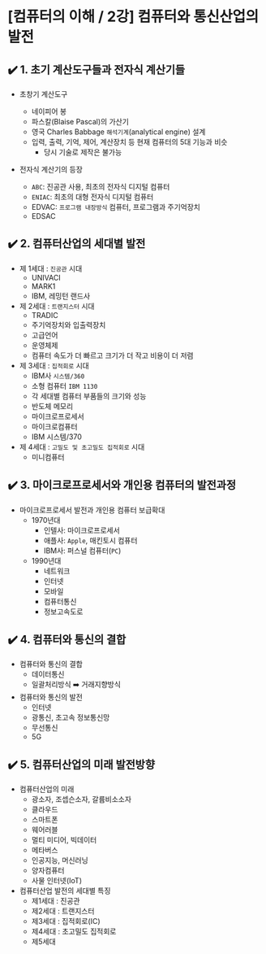 # [컴퓨터의 이해 / 2강] 컴퓨터와 통신산업의 발전

## ✔️ 1. 초기 계산도구들과 전자식 계산기들

- 초창기 계산도구
  - 네이피어 봉
  - 파스칼(Blaise Pascal)의 가산기
  - 영국 Charles Babbage `해석기계`(analytical engine) 설계
  - 입력, 출력, 기억, 제어, 계산장치 등 현재 컴퓨터의 5대 기능과 비슷
    - 당시 기술로 제작은 불가능

- 전자식 계산기의 등장
  - `ABC`: 진공관 사용, 최초의 전자식 디지털 컴퓨터
  - `ENIAC`: 최초의 대형 전자식 디지털 컴퓨터
  - EDVAC: `프로그램 내장방식` 컴퓨터, 프로그램과 주기억장치
  - EDSAC

## ✔️ 2. 컴퓨터산업의 세대별 발전

- 제 1세대 : `진공관` 시대
  - UNIVACⅠ
  - MARK1
  - IBM, 레밍턴 랜드사
- 제 2세대 : `트랜지스터` 시대
  - TRADIC
  - 주기억장치와 입출력장치 
  - 고급언어
  - 운영체제
  - 컴퓨터 속도가 더 빠르고 크기가 더 작고 비용이 더 저렴
- 제 3세대 : `집적회로` 시대
  - IBM사 `시스템/360`
  - 소형 컴퓨터 `IBM 1130`
  - 각 세대별 컴퓨터 부품들의 크기와 성능
  - 반도체 메모리
  - 마이크로프로세서
  - 마이크로컴퓨터
  - IBM 시스템/370
- 제 4세대 : `고밀도 및 초고밀도 집적회로` 시대
  - 미니컴퓨터

## ✔️ 3. 마이크로프로세서와 개인용 컴퓨터의 발전과정

- 마이크로프로세서 발전과 개인용 컴퓨터 보급확대
  - 1970년대
    - 인텔사: 마이크로프로세서
    - 애플사: `Apple`, 매킨토시 컴퓨터
    - IBM사: 퍼스널 컴퓨터(`PC`)
  - 1990년대
    - 네트워크
    - 인터넷
    - 모바일
    - 컴퓨터통신
    - 정보고속도로

## ✔️ 4. 컴퓨터와 통신의 결합

- 컴퓨터와 통신의 결합
  - 데이터통신
  - 일괄처리방식 ➡️ 거래지향방식
- 컴퓨터와 통신의 발전
  - 인터넷
  - 광통신, 초고속 정보통신망
  - 무선통신
  - 5G

## ✔️ 5. 컴퓨터산업의 미래 발전방향

- 컴퓨터산업의 미래
  - 광소자, 조셉슨소자, 갈륨비소소자
  - 클라우드
  - 스마트폰
  - 웨어러블
  - 멀티 미디어, 빅데이터
  - 메타버스
  - 인공지능, 머신러닝
  - 양자컴퓨터
  - 사물 인터넷(IoT)
- 컴퓨터산업 발전의 세대별 특징
  - 제1세대 : 진공관
  - 제2세대 : 트랜지스터
  - 제3세대 : 집적회로(IC)
  - 제4세대 : 초고밀도 집적회로
  - 제5세대
